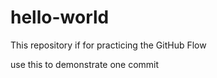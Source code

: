 # hello-world
This repository if for practicing the GitHub Flow 

use this to demonstrate one commit 

